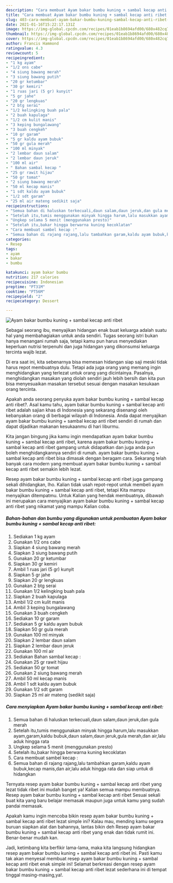 ```yaml
---
description: "Cara membuat Ayam bakar bumbu kuning + sambal kecap anti ribet yang lezat Untuk Jualan"
title: "Cara membuat Ayam bakar bumbu kuning + sambal kecap anti ribet yang lezat Untuk Jualan"
slug: 403-cara-membuat-ayam-bakar-bumbu-kuning-sambal-kecap-anti-ribet-yang-lezat-untuk-jualan
date: 2021-01-16T15:22:17.131Z
image: https://img-global.cpcdn.com/recipes/01eab1b8694afd00/680x482cq70/ayam-bakar-bumbu-kuning-sambal-kecap-anti-ribet-foto-resep-utama.jpg
thumbnail: https://img-global.cpcdn.com/recipes/01eab1b8694afd00/680x482cq70/ayam-bakar-bumbu-kuning-sambal-kecap-anti-ribet-foto-resep-utama.jpg
cover: https://img-global.cpcdn.com/recipes/01eab1b8694afd00/680x482cq70/ayam-bakar-bumbu-kuning-sambal-kecap-anti-ribet-foto-resep-utama.jpg
author: Francis Hammond
ratingvalue: 4.3
reviewcount: 5
recipeingredient:
- "1 kg ayam"
- "1/2 ons cabe"
- "4 siung bawang merah"
- "3 siung bawang putih"
- "20 gr ketumbar"
- "30 gr kemiri"
- "1 ruas jari (5 gr) kunyit"
- "5 gr jahe"
- "20 gr lengkuas"
- "2 btg serai"
- "1/2 kelingking buah pala"
- "2 buah kapulaga"
- "1/2 cm kulit manis"
- "3 keping bungalawang"
- "3 buah cengkeh"
- "10 gr garam"
- "5 gr kaldu ayam bubuk"
- "50 gr gula merah"
- "100 ml minyak"
- "2 lembar daun salam"
- "2 lembar daun jeruk"
- "100 ml air"
- " Bahan sambal kecap "
- "25 gr rawit hijau"
- "50 gr tomat"
- "2 siung bawang merah"
- "50 ml kecap manis"
- "1 sdt kaldu ayam bubuk"
- "1/2 sdt garam"
- "25 ml air mateng sedikit saja"
recipeinstructions:
- "Semua bahan di haluskan terkecuali,daun salam,daun jeruk,dan gula merah"
- "Setelah itu,tumis menggunakan minyak hingga harum,lalu masukkan ayam,garam,kaldu bubuk,daun salam,daun jeruk,gula merah,dan air,lalu aduk hingga rata"
- "Ungkep selama 5 menit (menggunakan presto)"
- "Setelah itu,bakar hingga berwarna kuning kecoklatan"
- "Cara membuat sambel kecap :"
- "Semua bahan di rajang rajang,lalu tambahkan garam,kaldu ayam bubuk,kecap manis,dan air,lalu aduk hingga rata dan siap untuk di hidangkan"
categories:
- Resep
tags:
- ayam
- bakar
- bumbu

katakunci: ayam bakar bumbu 
nutrition: 217 calories
recipecuisine: Indonesian
preptime: "PT31M"
cooktime: "PT56M"
recipeyield: "2"
recipecategory: Dessert

---
```



![Ayam bakar bumbu kuning + sambal kecap anti ribet](https://img-global.cpcdn.com/recipes/01eab1b8694afd00/680x482cq70/ayam-bakar-bumbu-kuning-sambal-kecap-anti-ribet-foto-resep-utama.jpg)

Sebagai seorang ibu, menyajikan hidangan enak buat keluarga adalah suatu hal yang membahagiakan untuk anda sendiri. Tugas seorang istri bukan hanya menangani rumah saja, tetapi kamu pun harus menyediakan keperluan nutrisi terpenuhi dan juga hidangan yang dikonsumsi keluarga tercinta wajib lezat.

Di era  saat ini, kita sebenarnya bisa memesan hidangan siap saji meski tidak harus repot membuatnya dulu. Tetapi ada juga orang yang memang ingin menghidangkan yang terlezat untuk orang yang dicintainya. Pasalnya, menghidangkan masakan yang diolah sendiri jauh lebih bersih dan kita pun bisa menyesuaikan masakan tersebut sesuai dengan masakan kesukaan orang tercinta. 



Apakah anda seorang penyuka ayam bakar bumbu kuning + sambal kecap anti ribet?. Asal kamu tahu, ayam bakar bumbu kuning + sambal kecap anti ribet adalah sajian khas di Indonesia yang sekarang disenangi oleh kebanyakan orang di berbagai wilayah di Indonesia. Anda dapat menyajikan ayam bakar bumbu kuning + sambal kecap anti ribet sendiri di rumah dan dapat dijadikan makanan kesukaanmu di hari liburmu.

Kita jangan bingung jika kamu ingin mendapatkan ayam bakar bumbu kuning + sambal kecap anti ribet, karena ayam bakar bumbu kuning + sambal kecap anti ribet gampang untuk didapatkan dan juga anda pun boleh menghidangkannya sendiri di rumah. ayam bakar bumbu kuning + sambal kecap anti ribet bisa dimasak dengan beragam cara. Sekarang telah banyak cara modern yang membuat ayam bakar bumbu kuning + sambal kecap anti ribet semakin lebih lezat.

Resep ayam bakar bumbu kuning + sambal kecap anti ribet juga gampang sekali dihidangkan, lho. Kalian tidak usah repot-repot untuk membeli ayam bakar bumbu kuning + sambal kecap anti ribet, tetapi Kita mampu menyajikan ditempatmu. Untuk Kalian yang hendak membuatnya, dibawah ini merupakan cara menyajikan ayam bakar bumbu kuning + sambal kecap anti ribet yang nikamat yang mampu Kalian coba.

<!--inarticleads1-->

##### Bahan-bahan dan bumbu yang digunakan untuk pembuatan Ayam bakar bumbu kuning + sambal kecap anti ribet:

1. Sediakan 1 kg ayam
1. Gunakan 1/2 ons cabe
1. Siapkan 4 siung bawang merah
1. Siapkan 3 siung bawang putih
1. Gunakan 20 gr ketumbar
1. Siapkan 30 gr kemiri
1. Ambil 1 ruas jari (5 gr) kunyit
1. Siapkan 5 gr jahe
1. Siapkan 20 gr lengkuas
1. Gunakan 2 btg serai
1. Gunakan 1/2 kelingking buah pala
1. Siapkan 2 buah kapulaga
1. Ambil 1/2 cm kulit manis
1. Ambil 3 keping bungalawang
1. Gunakan 3 buah cengkeh
1. Sediakan 10 gr garam
1. Sediakan 5 gr kaldu ayam bubuk
1. Siapkan 50 gr gula merah
1. Gunakan 100 ml minyak
1. Siapkan 2 lembar daun salam
1. Siapkan 2 lembar daun jeruk
1. Gunakan 100 ml air
1. Sediakan  Bahan sambal kecap :
1. Gunakan 25 gr rawit hijau
1. Sediakan 50 gr tomat
1. Gunakan 2 siung bawang merah
1. Ambil 50 ml kecap manis
1. Ambil 1 sdt kaldu ayam bubuk
1. Gunakan 1/2 sdt garam
1. Siapkan 25 ml air mateng (sedikit saja)




<!--inarticleads2-->

##### Cara menyiapkan Ayam bakar bumbu kuning + sambal kecap anti ribet:

1. Semua bahan di haluskan terkecuali,daun salam,daun jeruk,dan gula merah
1. Setelah itu,tumis menggunakan minyak hingga harum,lalu masukkan ayam,garam,kaldu bubuk,daun salam,daun jeruk,gula merah,dan air,lalu aduk hingga rata
1. Ungkep selama 5 menit (menggunakan presto)
1. Setelah itu,bakar hingga berwarna kuning kecoklatan
1. Cara membuat sambel kecap :
1. Semua bahan di rajang rajang,lalu tambahkan garam,kaldu ayam bubuk,kecap manis,dan air,lalu aduk hingga rata dan siap untuk di hidangkan




Ternyata resep ayam bakar bumbu kuning + sambal kecap anti ribet yang lezat tidak ribet ini mudah banget ya! Kalian semua mampu membuatnya. Resep ayam bakar bumbu kuning + sambal kecap anti ribet Sesuai sekali buat kita yang baru belajar memasak maupun juga untuk kamu yang sudah pandai memasak.

Apakah kamu ingin mencoba bikin resep ayam bakar bumbu kuning + sambal kecap anti ribet lezat simple ini? Kalau mau, mending kamu segera buruan siapkan alat dan bahannya, lantas bikin deh Resep ayam bakar bumbu kuning + sambal kecap anti ribet yang enak dan tidak rumit ini. Benar-benar mudah kan. 

Jadi, ketimbang kita berfikir lama-lama, maka kita langsung hidangkan resep ayam bakar bumbu kuning + sambal kecap anti ribet ini. Pasti kamu tak akan menyesal membuat resep ayam bakar bumbu kuning + sambal kecap anti ribet enak simple ini! Selamat berkreasi dengan resep ayam bakar bumbu kuning + sambal kecap anti ribet lezat sederhana ini di tempat tinggal masing-masing,ya!.

